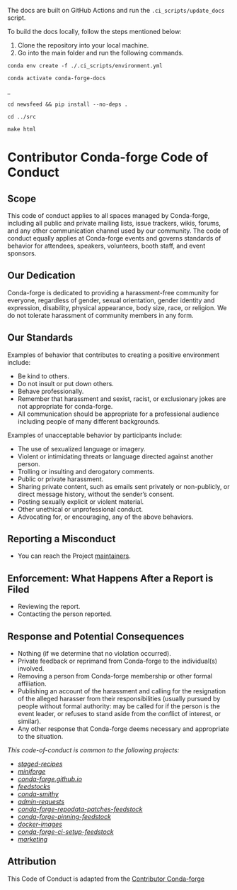 The docs are built on GitHub Actions and run the `.ci_scripts/update_docs` script.

To build the docs locally, follow the steps mentioned below:

1.  Clone the repository into your local machine.
2.  Go into the main folder and run the following commands.

```
conda env create -f ./.ci_scripts/environment.yml
```

```
conda activate conda-forge-docs
```

\_

```
cd newsfeed && pip install --no-deps .
```

```
cd ../src
```

```
make html
```

# Contributor Conda-forge Code of Conduct

## Scope

This code of conduct applies to all spaces managed by Conda-forge, including all public and private mailing lists, issue trackers, wikis, forums, and any other communication channel used by our community. The code of conduct equally applies at Conda-forge events and governs standards of behavior for attendees, speakers, volunteers, booth staff, and event sponsors.

## Our Dedication

Conda-forge is dedicated to providing a harassment-free community for everyone, regardless of gender, sexual orientation, gender identity and expression, disability, physical appearance, body size, race, or religion. We do not tolerate harassment of community members in any form.

## Our Standards

Examples of behavior that contributes to creating a positive environment
include:

- Be kind to others.
- Do not insult or put down others.
- Behave professionally.
- Remember that harassment and sexist, racist, or exclusionary jokes are not appropriate for conda-forge.
- All communication should be appropriate for a professional audience including people of many different backgrounds.

Examples of unacceptable behavior by participants include:

- The use of sexualized language or imagery.
- Violent or intimidating threats or language directed against another person.
- Trolling or insulting and derogatory comments.
- Public or private harassment.
- Sharing private content, such as emails sent privately or non-publicly, or direct message history, without the sender’s consent.
- Posting sexually explicit or violent material.
- Other unethical or unprofessional conduct.
- Advocating for, or encouraging, any of the above behaviors.

## Reporting a Misconduct

- You can reach the Project [maintainers](https://conda-forge.org/docs/orga/getting-in-touch.html).

## Enforcement: What Happens After a Report is Filed

- Reviewing the report.
- Contacting the person reported.

## Response and Potential Consequences

- Nothing (if we determine that no violation occurred).
- Private feedback or reprimand from Conda-forge to the individual(s) involved.
- Removing a person from Conda-forge membership or other formal affiliation.
- Publishing an account of the harassment and calling for the resignation of the alleged harasser from their responsibilities (usually pursued by people without formal authority: may be called for if the person is the event leader, or refuses to stand aside from the conflict of interest, or similar).
- Any other response that Conda-forge deems necessary and appropriate to the situation.

_This code-of-conduct is common to the following projects:_

- _[staged-recipes](https://github.com/conda-forge/staged-recipes)_
- _[miniforge](https://github.com/conda-forge/miniforge)_
- _[conda-forge.github.io](https://github.com/conda-forge/conda-forge.github.io)_
- _[feedstocks](https://github.com/conda-forge/feedstocks)_
- _[conda-smithy](https://github.com/conda-forge/conda-smithy)_
- _[admin-requests](https://github.com/conda-forge/admin-requests)_
- _[conda-forge-repodata-patches-feedstock](https://github.com/conda-forge/conda-forge-repodata-patches-feedstock)_
- _[conda-forge-pinning-feedstock](https://github.com/conda-forge/conda-forge-pinning-feedstock)_
- _[docker-images](https://github.com/conda-forge/docker-images)_
- _[conda-forge-ci-setup-feedstock](https://github.com/conda-forge/conda-forge-ci-setup-feedstock)_
- _[marketing](https://github.com/conda-forge/marketing)_

## Attribution

This Code of Conduct is adapted from the [Contributor Conda-forge][code of conduct]

[code of conduct]: https://conda-forge.org/docs/orga/governance.html
